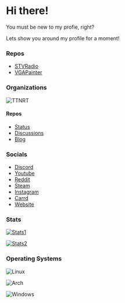 # Hi there!
You must be new to my profie, right?

Lets show you around my profile for a moment!

### Repos
- [STVRadio](https://github.com/SSP6904/STVRadio)
- [VGAPainter](https://github.com/SSP6904/VGAPainter)

### Organizations
![TTNRT](https://avatars.githubusercontent.com/u/103219889?s=200&v=4)

#### Repos
- [Status](https://github.com/TTNRT/status-code)
- [Discussions](https://github.com/orgs/TTNRT/discussions)
- [Blog](https://github.com/TTNRT/blog)

### Socials
- [Discord](https://discord.gg/rkpFK9r84w)
- [Youtube](https://www.youtube.com/@SSP6904)
- [Reddit](https://www.reddit.com/user/Agile_Professional83)
- [Steam](https://steamcommunity.com/profiles/76561199164190916/)
- [Instagram](https://www.instagram.com/shau.n4028/?hl=en)
- [Carrd](https://ssp6904.carrd.co/)
- [Website](https://ssp6904.github.io/)


### Stats
[![Stats1](https://github-readme-stats.vercel.app/api?username=SSP6904&show_icons=true)](https://github.com/SSP6904/) <br />

[![Stats2](https://github-readme-stats.vercel.app/api/top-langs/?username=SSP6904&layout=compact)](https://github.com/SSP6904)

### Operating Systems
![Linux](https://img.shields.io/badge/Linux-FCC624?style=for-the-badge&logo=linux&logoColor=black) 

![Arch](https://img.shields.io/badge/Arch%20Linux-1793D1?logo=arch-linux&logoColor=fff&style=for-the-badge)

![Windows](https://img.shields.io/badge/Windows-0078D6?style=for-the-badge&logo=windows&logoColor=white)

